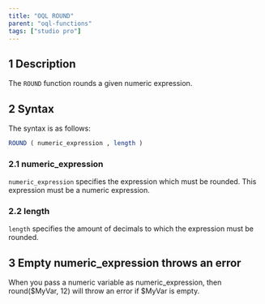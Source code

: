 ```yaml
---
title: "OQL ROUND"
parent: "oql-functions"
tags: ["studio pro"]
---
```


## 1 Description

The `ROUND` function rounds a given numeric expression.

## 2 Syntax

The syntax is as follows:

```sql
ROUND ( numeric_expression , length )
```

### 2.1 numeric_expression

`numeric_expression` specifies the expression which must be rounded. This expression must be a numeric expression.

### 2.2 length

`length` specifies the amount of decimals to which the expression must be rounded.

## 3 Empty numeric_expression throws an error 

When you pass a numeric variable as numeric_expression, then round($MyVar, 12) will throw an error if $MyVar is empty.
